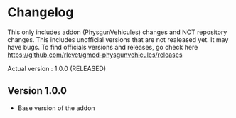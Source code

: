 # Changelog
This only includes addon (PhysgunVehicules) changes and NOT repository changes.
This includes unofficial versions that are not realeased yet. It may have bugs.
To find officials versions and releases, go check here https://github.com/rlevet/gmod-physgunvehicules/releases

Actual version : 1.0.0 (RELEASED)


## Version 1.0.0
- Base version of the addon
